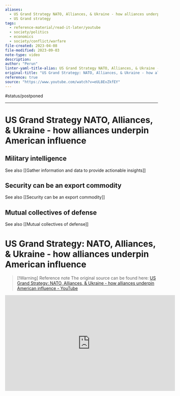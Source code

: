 ```yaml
---
aliases:
  - US Grand Strategy NATO, Alliances, & Ukraine - how alliances underpin American influence
  - US Grand strategy
tags:
  - reference-material/read-it-later/youtube
  - society/politics
  - economics
  - society/conflict/warfare
file-created: 2023-04-08
file-modified: 2023-09-03
note-type: video
description: 
author: "Perun"
linter-yaml-title-alias: US Grand Strategy NATO, Alliances, & Ukraine - how alliances underpin American influence
original-title: "US Grand Strategy: NATO, Alliances, & Ukraine - how alliances underpin American influence"
reference: true
source: "https://www.youtube.com/watch?v=eUL8EvZkfEY"
---
```


#status/postponed

---

# US Grand Strategy NATO, Alliances, & Ukraine - how alliances underpin American influence

## Military intelligence

See also [[Gather information and data to provide actionable insights]]

## Security can be an export commodity

See also [[Security can be an export commodity]]

## Mutual collectives of defense

See also [[Mutual collectives of defense]]

# US Grand Strategy: NATO, Alliances, & Ukraine - how alliances underpin American influence

> [!Warning] Reference note
> The original source can be found here: [US Grand Strategy: NATO, Alliances, & Ukraine - how alliances underpin American influence - YouTube](https://www.youtube.com/watch?v=eUL8EvZkfEY)

<iframe width="560" height="315" src="https://www.youtube.com/embed/eUL8EvZkfEY" title="YouTube video player" frameborder="0" allow="accelerometer; autoplay; clipboard-write; encrypted-media; gyroscope; picture-in-picture" allowfullscreen></iframe>
